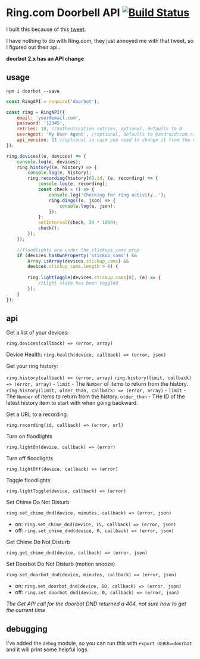 Ring.com Doorbell API [![Build Status](https://travis-ci.org/davglass/doorbot.svg?branch=master)](https://travis-ci.org/davglass/doorbot)
=====================
I built this because of this [tweet](https://twitter.com/ring/status/816752533137977344).

I have nothing to do with Ring.com, they just annoyed me with that tweet, so I figured out their api..

**doorbot 2.x has an API change**

usage
-----

`npm i doorbot --save`

```js
const RingAPI = require('doorbot');

const ring = RingAPI({
    email: 'your@email.com',
    password: '12345',
    retries: 10, //authentication retries, optional, defaults to 0
    userAgent: 'My User Agent', //optional, defaults to @android:com.ringapp:2.0.67(423)
    api_version: 11 //optional in case you need to change it from the default of 9
});

ring.devices((e, devices) => {
    console.log(e, devices);
    ring.history((e, history) => {
        console.log(e, history);
        ring.recording(history[0].id, (e, recording) => {
            console.log(e, recording);
            const check = () => {
                console.log('Checking for ring activity..');
                ring.dings((e, json) => {
                    console.log(e, json);
                });
            };
            setInterval(check, 30 * 1000);
            check();
        });
    });

    //floodlights are under the stickups_cams prop
    if (devices.hasOwnProperty('stickup_cams') && 
        Array.isArray(devices.stickup_cams) &&
        devices.stickup_cams.length > 0) {
        
        ring.lightToggle(devices.stickup_cams[0], (e) => {
            //Light state has been toggled
        });
    }
});
```

api
---

Get a list of your devices:

`ring.devices(callback) => (error, array)`

Device Health:
`ring.health(device, callback) => (error, json)`

Get your ring history:

`ring.history(callback) => (error, array)`
`ring.history(limit, callback) => (error, array)` - `limit` - The `Number` of items to return from the history.
`ring.history(limit, older_than, callback) => (error, array)` - `limit` - The `Number` of items to return from the history. `older_than` - THe ID of the latest history item to start with when going backward.

Get a URL to a recording:

`ring.recording(id, callback) => (error, url)`

Turn on floodlights

`ring.lightOn(device, callback) => (error)`

Turn off floodlights

`ring.lightOff(device, callback) => (error)`

Toggle floodlights

`ring.lightToggle(device, callback) => (error)`

Set Chime Do Not Disturb

`ring.set_chime_dnd(device, minutes, callback) => (error, json)`

* on: `ring.set_chime_dnd(device, 15, callback) => (error, json)`
* off: `ring.set_chime_dnd(device, 0, callback) => (error, json)`

Get Chime Do Not Disturb

`ring.get_chime_dnd(device, callback) => (error, json)`

Set Doorbot Do Not Disturb (motion snooze)

`ring.set_doorbot_dnd(device, minutes, callback) => (error, json)`

* on: `ring.set_doorbot_dnd(device, 60, callback) => (error, json)`
* off: `ring.set_doorbot_dnd(device, 0, callback) => (error, json)`

*The Get API call for the doorbot DND returned a 404, not sure how to get the current time*

debugging
---------

I've added the `debug` module, so you can run this with `export DEBUG=doorbot` and it will print some helpful logs.
